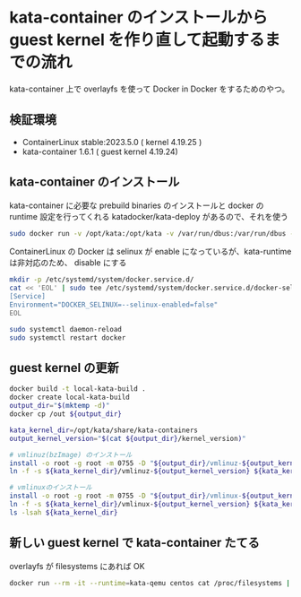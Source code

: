 # kata-container のインストールから guest kernel を作り直して起動するまでの流れ

kata-container 上で overlayfs を使って Docker in Docker をするためのやつ。

## 検証環境

- ContainerLinux stable:2023.5.0 ( kernel 4.19.25 )
- kata-container 1.6.1 ( guest kernel 4.19.24)

## kata-container のインストール

kata-container に必要な prebuild binaries のインストールと docker の runtime 設定を行ってくれる katadocker/kata-deploy があるので、それを使う

```bash
sudo docker run -v /opt/kata:/opt/kata -v /var/run/dbus:/var/run/dbus -v /run/systemd:/run/systemd -v /etc/docker:/etc/docker -it katadocker/kata-deploy kata-deploy-docker install
```

ContainerLinux の Docker は selinux が enable になっているが、kata-runtime は非対応のため、 disable にする

```bash
mkdir -p /etc/systemd/system/docker.service.d/
cat << 'EOL' | sudo tee /etc/systemd/system/docker.service.d/docker-selinux.conf
[Service]
Environment="DOCKER_SELINUX=--selinux-enabled=false"
EOL

sudo systemctl daemon-reload
sudo systemctl restart docker
```

## guest kernel の更新

```bash
docker build -t local-kata-build .
docker create local-kata-build
output_dir="$(mktemp -d)"
docker cp /out ${output_dir}

kata_kernel_dir=/opt/kata/share/kata-containers
output_kernel_version="$(cat ${output_dir}/kernel_version)"

# vmlinuz(bzImage) のインストール
install -o root -g root -m 0755 -D "${output_dir}/vmlinuz-${output_kernel_version}" "${kata_kernel_dir}/vmlinuz-${output_kernel_version}"
ln -f -s ${kata_kernel_dir}/vmlinuz-${output_kernel_version} ${kata_kernel_dir}/vmlinuz.container

# vmlinuxのインストール
install -o root -g root -m 0755 -D "${output_dir}/vmlinux-${output_kernel_version}" "${kata_kernel_dir}/vmlinux-${output_kernel_version}"
ln -f -s ${kata_kernel_dir}/vmlinux-${output_kernel_version} ${kata_kernel_dir}/vmlinux.container
ls -lsah ${kata_kernel_dir}

```

## 新しい guest kernel で kata-container たてる

overlayfs が filesystems にあれば OK

```bash
docker run --rm -it --runtime=kata-qemu centos cat /proc/filesystems | grep overlay
```
